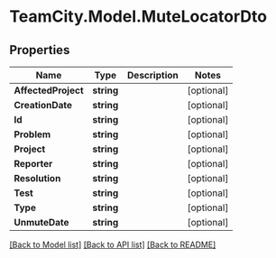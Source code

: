 # TeamCity.Model.MuteLocatorDto
## Properties

Name | Type | Description | Notes
------------ | ------------- | ------------- | -------------
**AffectedProject** | **string** |  | [optional] 
**CreationDate** | **string** |  | [optional] 
**Id** | **string** |  | [optional] 
**Problem** | **string** |  | [optional] 
**Project** | **string** |  | [optional] 
**Reporter** | **string** |  | [optional] 
**Resolution** | **string** |  | [optional] 
**Test** | **string** |  | [optional] 
**Type** | **string** |  | [optional] 
**UnmuteDate** | **string** |  | [optional] 

[[Back to Model list]](../README.md#documentation-for-models) [[Back to API list]](../README.md#documentation-for-api-endpoints) [[Back to README]](../README.md)

